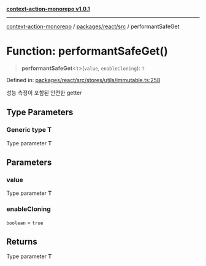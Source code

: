 [**context-action-monorepo v1.0.1**](../../../../README.md)

***

[context-action-monorepo](../../../../README.md) / [packages/react/src](../README.md) / performantSafeGet

# Function: performantSafeGet()

> **performantSafeGet**&lt;`T`&gt;(`value`, `enableCloning`): `T`

Defined in: [packages/react/src/stores/utils/immutable.ts:258](https://github.com/mineclover/context-action/blob/2861d61b4b5d930e9e7f5277983455dc296dc859/packages/react/src/stores/utils/immutable.ts#L258)

성능 측정이 포함된 안전한 getter

## Type Parameters

### Generic type T

Type parameter **T**

## Parameters

### value

Type parameter **T**

### enableCloning

`boolean` = `true`

## Returns

Type parameter **T**
